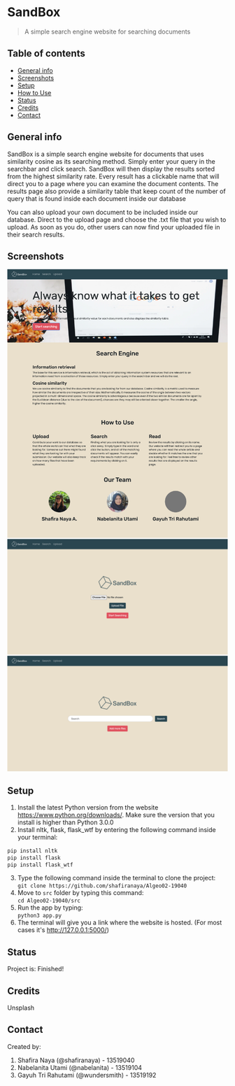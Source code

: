 # SandBox
> A simple search engine website for searching documents

## Table of contents
* [General info](#general-info)
* [Screenshots](#screenshots)
* [Setup](#setup)
* [How to Use](#how-to-use)
* [Status](#status)
* [Credits](#credits)
* [Contact](#contact)

## General info
SandBox is a simple search engine website for documents that uses similarity cosine as its searching method. Simply enter your query in the searchbar and click search. SandBox will then display the results sorted from the highest similarity rate. Every result has a clickable name that will direct you to a page where you can examine the document contents. The results page also provide a similarity table that keep count of the number of query that is found inside each document inside our database

You can also upload your own document to be included inside our database. Direct to the upload page and choose the .txt file that you wish to upload. As soon as you do, other users can now find your uploaded file in their search results.


## Screenshots
![Landing page](./src/static/img/screenshot1.png)
![Upload](./src/static/img/screenshot2.png)
![Search](./src/static/img/screenshot3.png)


## Setup
1. Install the latest Python version from the website https://www.python.org/downloads/. Make sure the version that you install is higher than Python 3.0.0
2. Install nltk, flask, flask_wtf by entering the following command inside your terminal:<br />
```
pip install nltk
pip install flask
pip install flask_wtf
```
3. Type the following command inside the terminal to clone the project: <br />
`git clone https://github.com/shafiranaya/Algeo02-19040`
5. Move to `src` folder by typing this command: <br />
`cd Algeo02-19040/src`
6. Run the app by typing: <br />
`python3 app.py`
7. The terminal will give you a link where the website is hosted. (For most cases it's http://127.0.0.1:5000/)

## Status
Project is: Finished!

## Credits
Unsplash

## Contact
Created by:  
1. Shafira Naya (@shafiranaya) - 13519040  
2. Nabelanita Utami (@nabelanita) - 13519104  
3. Gayuh Tri Rahutami (@wundersmith) - 13519192  


